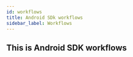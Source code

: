 ```yaml
---
id: workflows
title: Android SDk workflows
sidebar_label: Workflows
---
```


## This is Android SDK workflows